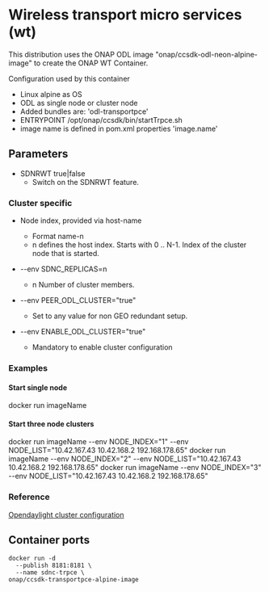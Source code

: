# Wireless transport micro services (wt)

This distribution uses the ONAP ODL image "onap/ccsdk-odl-neon-alpine-image" to create the ONAP WT Container.

Configuration used by this container
- Linux alpine as OS
- ODL as single node or cluster node
- Added bundles are: 'odl-transportpce'
- ENTRYPOINT /opt/onap/ccsdk/bin/startTrpce.sh
- image name is defined in pom.xml properties 'image.name'

## Parameters

* SDNRWT true|false
    - Switch on the SDNRWT feature.

### Cluster specific

* Node index, provided via host-name
    - Format name-n
    - n defines the host index. Starts with 0 .. N-1. Index of the cluster node that is started.

* --env SDNC_REPLICAS=n
    - n Number of cluster members.

* --env PEER_ODL_CLUSTER="true"
    - Set to any value for non GEO redundant setup.

* --env ENABLE_ODL_CLUSTER="true"
    - Mandatory to enable cluster configuration

### Examples

#### Start single node

 docker run imageName

#### Start three node clusters

 docker run imageName --env NODE_INDEX="1" --env NODE_LIST="10.42.167.43 10.42.168.2 192.168.178.65"
 docker run imageName --env NODE_INDEX="2" --env NODE_LIST="10.42.167.43 10.42.168.2 192.168.178.65"
 docker run imageName --env NODE_INDEX="3" --env NODE_LIST="10.42.167.43 10.42.168.2 192.168.178.65"


### Reference
  [Opendaylight cluster configuration](https://docs.opendaylight.org/en/stable-nitrogen/getting-started-guide/common-features/clustering.html)

## Container ports

    docker run -d 
      --publish 8181:8181 \
      --name sdnc-trpce \
    onap/ccsdk-transportpce-alpine-image


